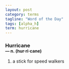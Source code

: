 ```yaml
---
layout: post
category: terms
tagline: "Word of the Day"
tags: [alpha_h]
term: hurricane
---
```


<h3>Hurricane<br/> <small>&mdash; n. (hur<span>&middot;</span>ri<span>&middot;</span>cane)</small></h3>
<p><ol><li>a stick for speed walkers</li>
</ol></p>
